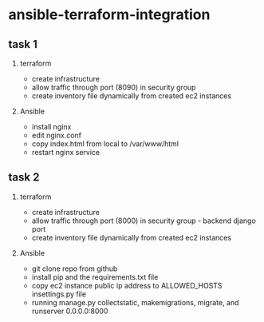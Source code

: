 # ansible-terraform-integration

## task 1

1. terraform
    - create infrastructure
    - allow traffic through port (8090) in security group
    - create inventory file dynamically from created ec2 instances

2. Ansible
    - install nginx
    - edit nginx.conf 
    - copy index.html from local to /var/www/html
    - restart nginx service

## task 2

1. terraform
    - create infrastructure
    - allow traffic through port (8000) in security group - backend django port
    - create inventory file dynamically from created ec2 instances

2. Ansible
    - git clone repo from github
    - install pip and the requirements.txt file
    - copy ec2 instance public ip address to ALLOWED_HOSTS insettings.py file
    - running manage.py collectstatic, makemigrations, migrate, and runserver 0.0.0.0:8000

